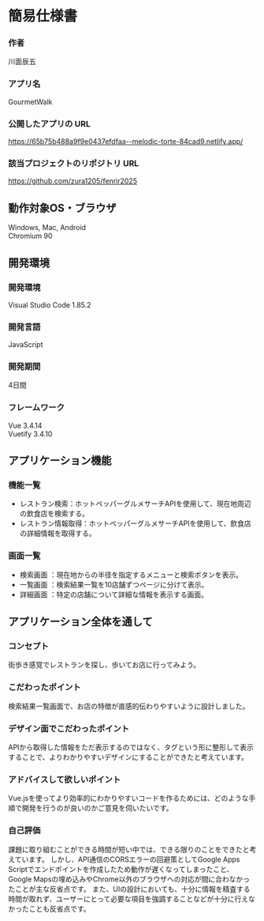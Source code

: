 # 簡易仕様書

### 作者
川面辰五
### アプリ名
GourmetWalk

### 公開したアプリの URL
https://65b75b488a9f9e0437efdfaa--melodic-torte-84cad9.netlify.app/

### 該当プロジェクトのリポジトリ URL
https://github.com/zura1205/fenrir2025

## 動作対象OS・ブラウザ
Windows, Mac, Android  
Chromium 90

## 開発環境
### 開発環境
Visual Studio Code 1.85.2

### 開発言語
JavaScript

### 開発期間
4日間

### フレームワーク
Vue 3.4.14  
Vuetify 3.4.10

## アプリケーション機能

### 機能一覧
- レストラン検索：ホットペッパーグルメサーチAPIを使用して、現在地周辺の飲食店を検索する。
- レストラン情報取得：ホットペッパーグルメサーチAPIを使用して、飲食店の詳細情報を取得する。

### 画面一覧
- 検索画面 ：現在地からの半径を指定するメニューと検索ボタンを表示。
- 一覧画面 ：検索結果一覧を10店舗ずつページに分けて表示。
- 詳細画面 ：特定の店舗について詳細な情報を表示する画面。

## アプリケーション全体を通して

### コンセプト
街歩き感覚でレストランを探し、歩いてお店に行ってみよう。

### こだわったポイント
検索結果一覧画面で、お店の特徴が直感的伝わりやすいように設計しました。

### デザイン面でこだわったポイント
APIから取得した情報をただ表示するのではなく、タグという形に整形して表示することで、よりわかりやすいデザインにすることができたと考えています。

### アドバイスして欲しいポイント
Vue.jsを使ってより効率的にわかりやすいコードを作るためには、どのような手順で開発を行うのが良いのかご意見を伺いたいです。

### 自己評価
課題に取り組むことができる時間が短い中では、できる限りのことをできたと考えています。
しかし、API通信のCORSエラーの回避策としてGoogle Apps Scriptでエンドポイントを作成したため動作が遅くなってしまったこと、Google Mapsの埋め込みやChrome以外のブラウザへの対応が間に合わなかったことが主な反省点です。
また、UIの設計においても、十分に情報を精査する時間が取れず、ユーザーにとって必要な項目を強調することなどが十分に行えなかったことも反省点です。
